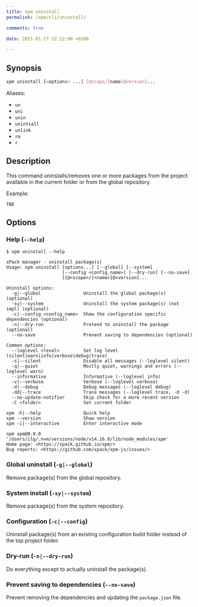 ```yaml
---
title: xpm uninstall
permalink: /xpm/cli/uninstall/

comments: true

date: 2021-01-27 22:22:00 +0200

---
```


## Synopsis

```sh
xpm uninstall [<options> ...] [@scope/]name[@version]...
```

Aliases:

- `un`
- `uni`
- `unin`
- `unintsall`
- `unlink`
- `rm`
- `r`

## Description

This command uninstalls/removes one or more packages from the project
available in the current folder or from the global repository.

Example:

```console
TBD
```

## Options

### Help (`--help`)

```console
$ xpm uninstall --help

xPack manager - uninstall package(s)
Usage: xpm uninstall [options...] [--global] [--system]
                     [--config <config_name>] [--dry-run] [--no-save]
                     [[@<scope>/]<name>[@<version]...

Uninstall options:
  -g|--global                Uninstall the global package(s) (optional)
  -sy|--system               Uninstall the system package(s) (not impl) (optional)
  -c|--config <config_name>  Show the configuration specific dependencies (optional)
  -n|--dry-run               Pretend to uninstall the package (optional)
  --no-save                  Prevent saving to dependencies (optional)

Common options:
  --loglevel <level>         Set log level (silent|warn|info|verbose|debug|trace) 
  -s|--silent                Disable all messages (--loglevel silent) 
  -q|--quiet                 Mostly quiet, warnings and errors (--loglevel warn) 
  --informative              Informative (--loglevel info) 
  -v|--verbose               Verbose (--loglevel verbose) 
  -d|--debug                 Debug messages (--loglevel debug) 
  -dd|--trace                Trace messages (--loglevel trace, -d -d) 
  --no-update-notifier       Skip check for a more recent version 
  -C <folder>                Set current folder 

xpm -h|--help                Quick help 
xpm --version                Show version 
xpm -i|--interactive         Enter interactive mode 

npm xpm@0.9.0 '/Users/ilg/.nvm/versions/node/v14.16.0/lib/node_modules/xpm'
Home page: <https://xpack.github.io/xpm/>
Bug reports: <https://github.com/xpack/xpm-js/issues/>
```

### Global uninstall (`-g|--global`)

Remove package(s) from the global repository.

### System install (`-sy|--system`)

Remove package(s) from the system repository.

### Configuration (`-c|--config`)

Uninstall package(s) from an existing configuration build folder
instead of the top project folder.

### Dry-run (`-n|--dry-run`)

Do everything except to actually uninstall the package(s).

### Prevent saving to dependencies (`--no-save`)

Prevent removing the dependencies and updating the `package.json` file.
